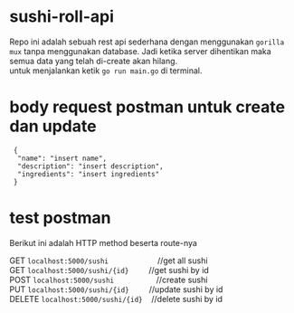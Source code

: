 # sushi-roll-api
Repo ini adalah sebuah rest api sederhana dengan menggunakan `gorilla mux` tanpa menggunakan database. Jadi ketika server dihentikan maka semua data yang telah di-create akan hilang.  
untuk menjalankan ketik `go run main.go` di terminal.
# body request postman untuk create dan update
```
 {  
  "name": "insert name",  
  "description": "insert description",  
  "ingredients": "insert ingredients"  
 }  
``` 

 # test postman
Berikut ini adalah HTTP method beserta route-nya   
  
GET `localhost:5000/sushi` &nbsp;&nbsp;&nbsp;&nbsp;&nbsp;&nbsp;&nbsp;&nbsp;&nbsp;&nbsp;&nbsp;&nbsp;&nbsp;&nbsp;&nbsp;&nbsp;&nbsp;&nbsp;&nbsp;&nbsp;&nbsp;//get all sushi  
GET `localhost:5000/sushi/{id}` &nbsp;&nbsp;&nbsp;&nbsp;&nbsp;&nbsp;&nbsp;  //get sushi by id  
POST `localhost:5000/sushi` &nbsp;&nbsp;&nbsp;&nbsp;&nbsp;&nbsp;&nbsp;&nbsp;&nbsp;&nbsp;&nbsp;&nbsp;&nbsp;&nbsp;&nbsp;&nbsp;&nbsp; //create sushi  
PUT `localhost:5000/sushi/{id}` &nbsp;&nbsp;&nbsp;&nbsp;&nbsp;&nbsp;&nbsp;   //update sushi by id  
DELETE `localhost:5000/sushi/{id}` &nbsp;&nbsp;  //delete sushi by id  

